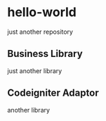 # hello-world
just another repository

## Business Library
just another library

## Codeigniter Adaptor
another library

